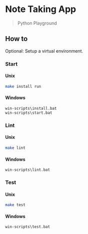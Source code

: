 # Note Taking App
> Python Playground

## How to
Optional: Setup a virtual environment.

### Start
#### Unix
```bash
make install run
```

#### Windows
```
win-scripts\install.bat
win-scripts\start.bat
```

### Lint
#### Unix
```bash
make lint
```

#### Windows
```
win-scripts\lint.bat
```

### Test
#### Unix
```bash
make test
```

#### Windows
```
win-scripts\test.bat
```
